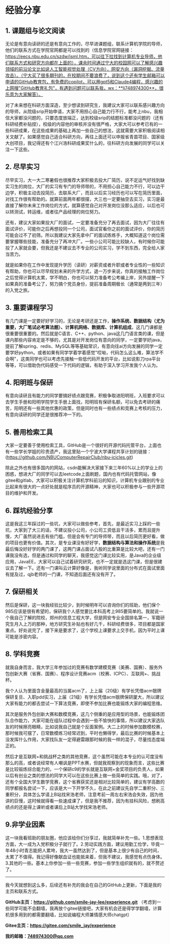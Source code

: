 # 经验分享

## 1. 课题组与论文阅读

无论是有意向读研的还是有意向工作的，尽早进课题组，联系计算机学院的导师，他们的联系方式在学院官网都是可以找到的（信息学院官网链接：https://eecs.nbu.edu.cn/szdw/jsml.htm，可以往下拉找到计算机专业导师，他们联系方式和研究方向都在上面的），课余时间通过宁大的校园网可以了解感兴趣领域的前沿论文比如说人工智能视觉处理（CV方向），网安方向（漏洞挖掘、流量攻击）。（宁大买了很多期刊的，在校期间不要浪费了，说到这个还有学生邮箱可以申请的GitHub教育包，有免费的copilot，可以用gpt5和Claude4编程，感兴趣的上网搜"GitHub教育礼包"，有遇到问题可以联系我，wx：**lj748974300**，很乐意为大家解答）。

对了未来想在科研方面深造，至少想读到研究生，我建议大家可以联系感兴趣方向的导师，从院级srip开始申请，大家不用担心自己能力行不行，能考上nbu，我相信大家都没问题的，只要态度放端正，达到校级srip的结题标准都没问题的（还有科研经费补贴捏），校级的内容他的审核并没有很严格，大家大可以参考已有的一些科研成果，在这些成果的基础上再加一些自己的想法，这就需要大家积极阅读相关文献了。如果感觉自己适合科研方向，再往上面还可以申报省青苗项目、国家级大创项目，我记得还有个江兴浩科研成果奖什么的，往科研方向发展的同学可以关注一下这些。

## 2. 尽早实习

尽早实习，大一大二寒暑假也很推荐大家积极去投大厂简历，说不定运气好找到缺实习生的岗位，大厂的实习有专门的导师带的，不用担心自己能力不行，可以边干边学，积极主动去投简历，去联系大厂，而且以后实习经历也可以写在简历里面，对找工作很有帮助的。就算前面两年都很摆，大三也一定要抽空去实习，实习是最直接了解你未来工作岗位的方式，就算感觉自己对开发岗位没那么适应，以后也可以转测试，转运维，或者往产品经理的岗位努力。

还有，建议大家如果投大厂的面试，一定要准备充分了再去面试，因为大厂往往有面试评价，可能你之后再想投同一个公司，面试官看你之前的面试评价，你的简历可能会过不了初筛。所以我建议大家先拿中厂的面试练练手，大概知道这个岗位需要掌握哪些技能，准备充分了再冲大厂。一些小公司可能比较缺人，有时候你可能投了人家就会要，但我还是不建议去不专业的公司实习，学不到东西，完全给人家当苦力。

就是如果你在工作中发现提升学历（读研）对薪资或者升职或者专业性的一些知识有帮助，你也可以尽早规划未来的升学方式，退一万步来说，你真的接触工作岗位之后觉得计算机太累，学不明白，你也可以努力准备考公考编上岸，另外提醒一下如果真的准备考公了，努力搞个党员身份，提前准备周期极长（通常是两到三年）的入党之旅。

## 3. 重要课程学习

有几门课是一定要好好学习的，无论是考研还是工作，**操作系统、数据结构（尤为重要，大厂笔试必考算法题）、计算机网络、数据库、计算机组成**，这几门课都是很重要很重要的。然后就是C语言、C++、python、java这几门语言类的课，但是课内那些内容肯定是不够的，尤其是对开发岗位有意向的同学，一定要学好java，提前了解spring、redis、MySQL等等基础常识，有意向往ai方向发展的同学一定要学好python。或者如果有同学学着学着感觉"哎呦，代码怎么这么难，算法学不会啊"，这类同学也可以考虑先接触一些低代码开发的平台，比如说影刀rpa平台等等，可以借助伪代码感受一下代码的逻辑，有助于深入学习开发我个人认为。

## 4. 阳明班与保研

有意向读研且有能力的同学要搞好绩点跟竞赛，积极争取进阳明班，入班要求可以去学生手册和阳明学院学生手册上面找，阳明班有保研名额，可以免去考研的痛苦，阳明还有一些其他优惠的政策，但是同时也有一些绩点和竞赛上考核的压力，有意向读研的同学还是很推荐冲一下的。

## 5. 善用检索工具

大家一定要善于使用检索工具，GitHub是一个很好的开源代码托管平台，上面也有一些学长学姐的珍贵遗产，我这里贴一个宁波大学课程共享计划的链接：(https://github.com/NBUComputerRepairClub/nbu-icicles.git)

除此之外也有很多国内的网站，csdn能解决大家接下来三年60%以上的学业上的困惑，想进大厂的同学可以去leetcode上面刷题，国内也有代码托管网站，像gitee和gitlab，大家可以积极关注计算机学科前沿的知识，计算机专业跟别的专业比起来有很大的一点好处就是程序员的开源精神，大家也可以积极参与一些开源项目的维护和开发。

## 6. 踩坑经验分享

这是我这三年踩过的一些坑，大家可以做些参考，首先，是最近实习上踩的一些坑，大家到了大三的话，不建议投小公司，小公司工资低且干活多，累而且提升慢，大厂虽然说进去有些门槛，但是会有专门的导师带，而且以后简历更好看，做的项目也更有价值。其次，是专业课没有好好学，**数据结构与算法和操作系统**是我最后悔没好好学的两门课了，这两门课占面试八股的比重算是比较大吧，还有一门课我没有选，但是通过和同学的聊天，我感觉这门课比较实用，是Java的企业级应用，JavaEE，大家可以自己试着研究研究，也不一定就是选这门课，但是很建议去了解一下。还有一门课叫云计算好像是，我听同学说里面的分布式在面试里面有提及过，qjb老师的一门课，不知道后面还有没有开了。

## 7. 保研相关

然后是保研，这一块我经验比较少，到时候明年可以咨询你们的班助，他们保个985应该是很有希望的，保研我个人感觉要比本科高考上985要简单的。我就说一个我自己了解的院校，郑州的信息工程大学，但是网安专业全国排名第一，军籍研究生月入上万的那种，地方研究生补贴也有好几千，科研经费很多，项目都是国家重点。好处说完了，接下来是要求了，这个学校上课要求上交手机，因为平时上课可能是涉密内容。

## 8. 学科竞赛

就我自身而言，我大学三年参加过的竞赛有数学建模竞赛（美赛、国赛）、服务外包创新大赛（省赛、国赛）、程序设计竞赛acm（校赛、ICPC）、互联网+、挑战杯。

我个人认为里面含金量最高的当属acm了，上上届（20级）有学长凭借acm银牌保研复旦、入职pdd实习，上届（21级）有学长凭借acm银牌保研厦大，所以建议大家有能力的都去尝试一下算法竞赛，即使不参加比赛也能锻炼大家的编程思维。

其次是服务外包创新大赛和数模竞赛，这几个侧重的是应用型的场景，也能锻炼团队合作能力，大家可能在组队过程中会遇到一些不愉快的事情，所以建议大家选队友的时候擦亮眼睛，比如说我自己就是个反面案例。大二上的时候参加数模校赛，那时候我可摆了，日常数模练习经常迟到，平时也懒得学，最后比赛的时候基本上没发挥什么作用，大家找队友一定得避雷跟那时候的我一样的混子，尽量找态度端正的。

然后才是互联网+和挑战杯之类的其他竞赛，这个虽然可能在本专业的认可度没有那么的高，或者说经常有人嘲讽是PPT水赛，但就我观察到的现象而言，这些比赛是比较锻炼综合能力的，一个保研c9的学长就是互联网+金奖项目的负责人，如果以后有创业之类的想法的同学大可以在这些比赛上做一些简单的实践。哦，对了，还有个全国大学生数学竞赛，这个省赛获奖还是相对比较简单的，建议有学高数的同学都报名尝试一下，应该是大一下开学不久，在此之前建议先自学二重积分、三重积分，具体怎么学请上B站找宋浩老师，注意考前一周左右宋浩会失效，因为他讲的巨慢，这时候就得看一些速成课了，但是我不推荐，因为有挂科风险，想刷高绩点的还是得上课听或者课后上B站大学找宋浩老师。

## 9.非学业因素

这一块我看班助的朋友圈，他应该给你们分享过，我就简单补充一些。1.思想表现方面，大一成为入党积极分子就行了。2.劳动实践方面，建议用勤工俭学，毕竟一年48小时青志能把人累垮，我大一虽然达到了，但是基本上很少有自己的时间，太累了不值得。我记得好像献血证也能抵来着，但我不建议，我感觉有点伤身体。3.其他的一些。基本上你参加一些一些竞赛，参加一些学生组织就有的，就不赘述了。

---

我今天就想到这么多，后续还有补充的我会在自己的GitHub上更新，下面是我的主页和联系方式。

**GitHub主页：https://github.com/smile-jay-lee/experience.git**
（考虑到一些同学可能不会翻墙，我再放个gitee链接吧，大家有机会还是得学学翻墙，计算机很多用到的都需要翻墙，比如说编程大师兼情感大师chatgpt）

**Gitee主页：https://gitee.com/smile_jay/experience**

**我的邮箱：748974300@qq.com**